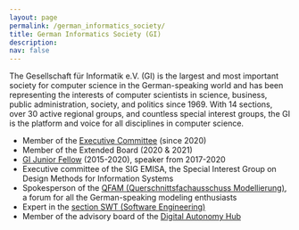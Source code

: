 ```yaml
---
layout: page
permalink: /german_informatics_society/
title: German Informatics Society (GI)
description: 
nav: false
---
```

The Gesellschaft für Informatik e.V. (GI) is the largest and most important society for computer science in the 
German-speaking world and has been representing the interests of computer scientists in science, business, 
public administration, society, and politics since 1969.
With 14 sections, over 30 active regional groups, and countless special interest groups, the GI is the 
platform and voice for all disciplines in computer science. 

- Member of the [Executive Committee](https://gi.de/ueber-uns/leitung/praesidium) (since 2020) 
- Member of the Extended Board (2020 & 2021)
- [GI Junior Fellow](https://gi.de/ueber-uns/personen/junior-fellows/) (2015-2020), speaker from 2017-2020
- Executive committee of the SIG EMISA, the Special Interest Group on Design Methods for Information Systems
- Spokesperson of the [QFAM (Querschnittsfachausschuss Modellierung)](http://qfam.gi.de/), a forum for all the German-speaking modeling enthusiasts
- Expert in the [section SWT (Software Engineering)](https://fb-swt.gi.de/)
- Member of the advisory board of the [Digital Autonomy Hub](https://digitalautonomy.net/)
